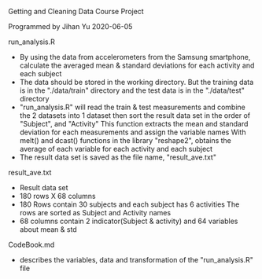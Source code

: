 Getting and Cleaning Data Course Project

Programmed by Jihan Yu
2020-06-05

run_analysis.R
- By using the data from accelerometers from the Samsung smartphone,
   calculate the averaged mean & standard deviations for each activity and each subject
- The data should be stored in the working directory.
  But the training data is in the "./data/train" directory 
    and the test data is in the "./data/test" directory
- "run_analysis.R" will read the train & test measurements
    and combine the 2 datasets into 1 dataset
    then sort the result data set in the order of "Subject", and "Activity"
  This function extracts the mean and standard deviation for each measurements 
    and assign the variable names
  With melt() and dcast() functions in the library "reshape2", 
    obtains the average of each variable for each activity and each subject
- The result data set is saved as the file name, "result_ave.txt"


result_ave.txt
- Result data set
- 180 rows X 68 columns
- 180 Rows contain 30 subjects and each subject has 6 activities
   The rows are sorted as Subject and Activity names
- 68 columns contain 2 indicator(Subject & activity) and 64 variables about mean & std


CodeBook.md 
- describes the variables, data and transformation of the "run_analysis.R" file